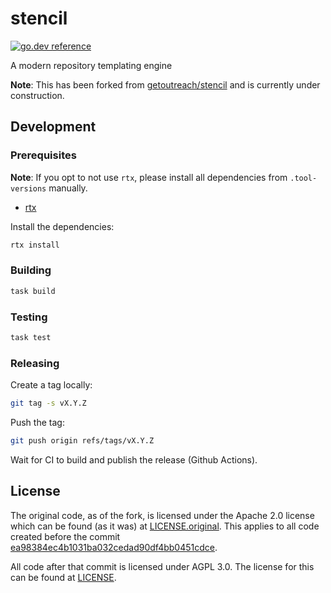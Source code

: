 # stencil

[![go.dev reference](https://img.shields.io/badge/go.dev-reference-007d9c?logo=go&logoColor=white)](https://pkg.go.dev/github.com/rgst-io/stencil)


A modern repository templating engine

**Note**: This has been forked from [getoutreach/stencil](https://github.com/getoutreach/stencil) and is currently
under construction.

## Development

### Prerequisites

**Note**: If you opt to not use `rtx`, please install all dependencies
from `.tool-versions` manually.

- [rtx](https://github.com/jdx/rtx)


Install the dependencies:

```bash
rtx install
```

### Building

```bash
task build
```

### Testing

```bash
task test
```

### Releasing

Create a tag locally:

```bash
git tag -s vX.Y.Z
```

Push the tag:

```bash
git push origin refs/tags/vX.Y.Z
```

Wait for CI to build and publish the release (Github Actions).

## License

The original code, as of the fork, is licensed under the Apache 2.0
license which can be found (as it was) at
[LICENSE.original](LICENSE.original). This applies to all code created
before the commit [ea98384ec4b1031ba032cedad90df4bb0451cdce](https://github.com/rgst-io/stencil/commit/ea98384ec4b1031ba032cedad90df4bb0451cdce).

All code after that commit is licensed under AGPL 3.0. The license for
this can be found at [LICENSE](LICENSE).
